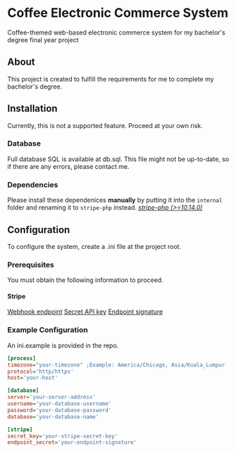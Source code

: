 # Coffee Electronic Commerce System

Coffee-themed web-based electronic commerce system for my bachelor's degree final year project

## About

This project is created to fulfill the requirements for me to complete my bachelor's degree.

## Installation

Currently, this is not a supported feature. Proceed at your own risk.

### Database

Full database SQL is available at db.sql. This file might not be up-to-date, so if there are any errors, please contact me.

### Dependencies

Please install these dependenices **manually** by putting it into the `internal` folder and renaming it to `stripe-php` instead.
[*stripe-php (>=10.14.0)*](https://github.com/stripe/stripe-php/releases/tag/v10.14.0)

## Configuration

To configure the system, create a .ini file at the project root.

### Prerequisites

You must obtain the following information to proceed.

#### Stripe

[Webhook endpoint](https://stripe.com/docs/webhooks/go-live)
[Secret API key](https://stripe.com/docs/keys)
[Endpoint signature](https://stripe.com/docs/webhooks/signatures)

### Example Configuration

An ini.example is provided in the repo.

```ini
[process]
timezone="your-timezone" ;Example: America/Chicago, Asia/Kuala_Lumpur
protocol='http/https'
host='your-host'

[database]
server='your-server-address'
username='your-database-username'
password='your-database-password'
database='your-database-name'

[stripe]
secret_key='your-stripe-secret-key'
endpoint_secret='your-endpoint-signature'
```
